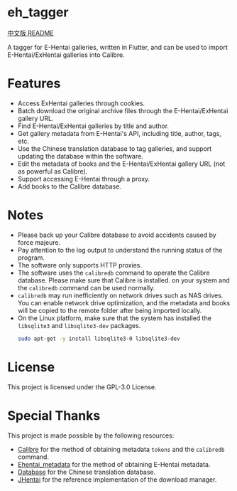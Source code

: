 # eh_tagger

[中文版 README](README_zh.md)

A tagger for E-Hentai galleries, written in Flutter, and can be used to import E-Hentai/ExHentai galleries into Calibre.

# Features

- Access ExHentai galleries through cookies.
- Batch download the original archive files through the E-Hentai/ExHentai gallery URL.
- Find E-Hentai/ExHentai galleries by title and author.
- Get gallery metadata from E-Hentai's API, including title, author, tags, etc.
- Use the Chinese translation database to tag galleries, and support updating the database within the software.
- Edit the metadata of books and the E-Hentai/ExHentai gallery URL (not as powerful as Calibre).
- Support accessing E-Hentai through a proxy.
- Add books to the Calibre database.

# Notes

- Please back up your Calibre database to avoid accidents caused by force majeure.
- Pay attention to the log output to understand the running status of the program.
- The software only supports HTTP proxies.
- The software uses the `calibredb` command to operate the Calibre database. Please make sure that Calibre is installed.
  on your system and the `calibredb` command can be used normally.
- `calibredb` may run inefficiently on network drives such as NAS drives. You can enable network drive optimization, and the metadata and books will be copied to the remote folder after being imported locally.
- On the Linux platform, make sure that the system has installed the `libsqlite3` and `libsqlite3-dev` packages.
  ```bash
  sudo apt-get -y install libsqlite3-0 libsqlite3-dev
  ```

# License

This project is licensed under the GPL-3.0 License.

# Special Thanks

This project is made possible by the following resources:

- [Calibre](https://github.com/kovidgoyal/calibre) for the method of obtaining metadata `tokens` and the `calibredb`
  command.
- [Ehentai_metadata](https://github.com/nonpricklycactus/Ehentai_metadata) for the method of obtaining E-Hentai
  metadata.
- [Database](https://github.com/EhTagTranslation/Database) for the Chinese translation database.
- [JHentai](https://github.com/jiangtian616/JHenTai) for the reference implementation of the download manager.

